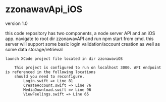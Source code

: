 # zzonawavApi_iOS
 version 1.0 

this code repository has two components, a node server API and an iOS app.
    navigate to root dir zzonawavAPI and run npm start from cmd.
    this server will  support some basic login validation/account creation as well as some data storage/retrieval

    launch XCode project file located in dir zzonawaviOS

        This project is configured to run on localhost 3000. API endpoint is referenced in the following locations
        should you need to reconfigure.
            Login.swift => Line 81
            CreateAccount.swift => Line 76
            MediaDownload.swift => Line 96
            ViewFeelings.swift => Line 65


